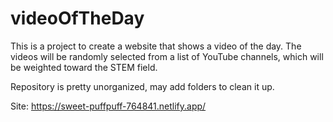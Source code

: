 # videoOfTheDay

This is a project to create a website that shows a video of the day.  The videos will be randomly selected from a list of YouTube channels, which will be weighted toward the STEM field.

Repository is pretty unorganized, may add folders to clean it up.

Site: https://sweet-puffpuff-764841.netlify.app/
